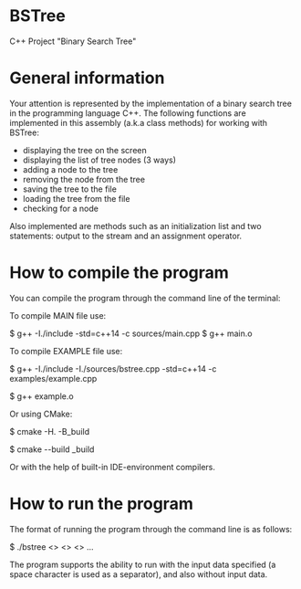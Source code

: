 # BSTree
C++ Project "Binary Search Tree"

# General information
Your attention is represented by the implementation of a binary search tree in the programming language C++. The following functions are implemented in this assembly (a.k.a class methods) for working with BSTree: 

- displaying the tree on the screen
- displaying the list of tree nodes (3 ways)
- adding a node to the tree
- removing the node from the tree 
- saving the tree to the file
- loading the tree from the file
- checking for a node

Also implemented are methods such as an initialization list and two statements: output to the stream and an assignment operator.

# How to compile the program
You can compile the program through the command line of the terminal:

To compile MAIN file use:

$ g++ -I./include -std=c++14 -c sources/main.cpp
$ g++ main.o

To compile EXAMPLE file use:

$ g++ -I./include -I./sources/bstree.cpp -std=c++14 -c examples/example.cpp

$ g++ example.o

Or using CMake:

$ cmake -H. -B_build

$ cmake --build _build

Or with the help of built-in IDE-environment compilers.

# How to run the program
The format of running the program through the command line is as follows:

$ ./bstree <<item1>> <<item2>> <<item3>> ...

The program supports the ability to run with the input data specified (a space character is used as a separator), and also without input data.
